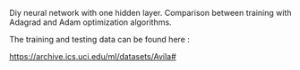 Diy neural network with one hidden layer. Comparison between training with Adagrad and Adam optimization algorithms.

The training and testing data can be found here :

https://archive.ics.uci.edu/ml/datasets/Avila#

